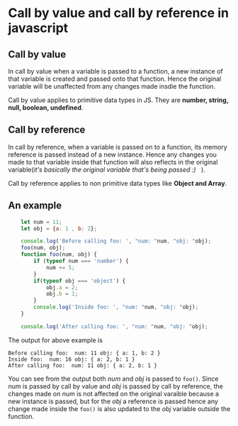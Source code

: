 # Call by value and call by reference in javascript

## Call by value

In call by value when a variable is passed to a function, a new instance of that variable is created and passed onto that function. Hence the original variable will be unaffected from any changes made insdie the function.

Call by value applies to primitive data types in JS. They are **number, string, null, boolean, undefined**.

## Call by reference

In call by reference, when a variable is passed on to a function, its memory reference is passed instead of a new instance. Hence any changes you made to that variable inside that function will also reflects in the original variable(*it's basically the original variable that's being passed :)* &nbsp; ).

Call by reference applies to non primitive data types like **Object and Array**.

## An example

```js
    let num = 11;
    let obj = {a: 1 , b: 2};

    console.log('Before calling foo: ', "num: "num, "obj: "obj);
    foo(num, obj);    
    function foo(num, obj) {
        if (typeof num === 'number') {
            num += 5;
        }
        if(typeof obj === 'object') {
            obj.a = 2;
            obj.b = 1;
        }
        console.log('Inside foo: ', "num: "num, "obj: "obj);
    }

    console.log('After calling foo: ', "num: "num, "obj: "obj);
```

The output for above example is

```
Before calling foo:  num: 11 obj: { a: 1, b: 2 }
Inside foo:  num: 16 obj: { a: 2, b: 1 }
After calling foo:  num: 11 obj: { a: 2, b: 1 }
```

You can see from the output both *num* and *obj* is passed to `foo()`. Since *num* is passed by call by value and *obj* is passed by call by reference, the changes made on *num* is not affected on the original varaible because a new instance is passed, but for the *obj* a reference is passed hence any change made inside the `foo()` is also updated to the *obj* variable outside the function.
